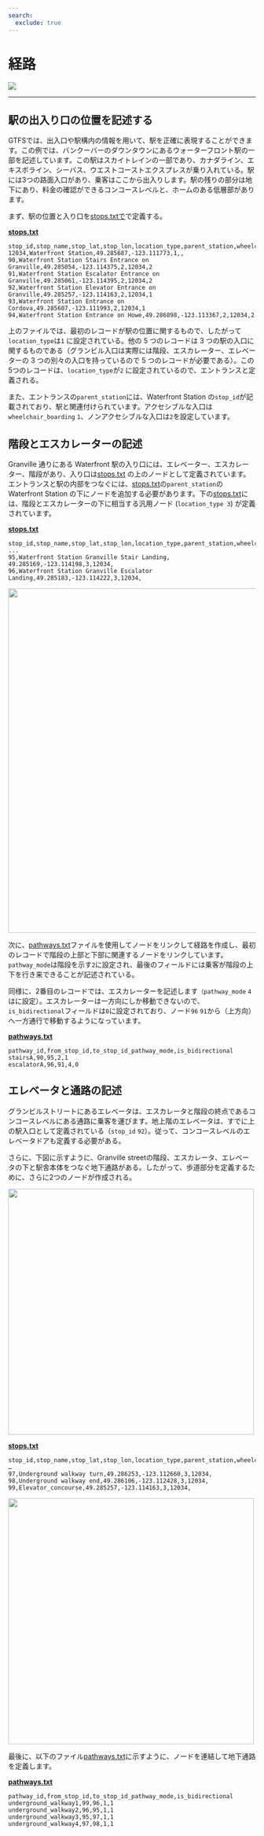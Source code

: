 ```yaml
---
search:
  exclude: true
---
```


# 経路

<img class="center" src="../../../assets/pathways-visual.jpg">

<hr>

## 駅の出入り口の位置を記述する

GTFSでは、出入口や駅構内の情報を用いて、駅を正確に表現することができます。この例では、バンクーバーのダウンタウンにあるウォーターフロント駅の一部を記述しています。この駅はスカイトレインの一部であり、カナダライン、エキスポライン、シーバス、ウエストコーストエクスプレスが乗り入れている。駅には3つの路面入口があり、乗客はここから出入りします。駅の残りの部分は地下にあり、料金の確認ができるコンコースレベルと、ホームのある低層部があります。

まず、駅の位置と入り口を[stops.txtで](../../reference/#pathwaystxt)で定義する。

[**stops.txt**](../../reference/#stopstxt)

    stop_id,stop_name,stop_lat,stop_lon,location_type,parent_station,wheelchair_boarding
    12034,Waterfront Station,49.285687,-123.111773,1,,
    90,Waterfront Station Stairs Entrance on Granville,49.285054,-123.114375,2,12034,2
    91,Waterfront Station Escalator Entrance on Granville,49.285061,-123.114395,2,12034,2
    92,Waterfront Station Elevator Entrance on Granville,49.285257,-123.114163,2,12034,1
    93,Waterfront Station Entrance on Cordova,49.285607,-123.111993,2,12034,1
    94,Waterfront Station Entrance on Howe,49.286898,-123.113367,2,12034,2

上のファイルでは、最初のレコードが駅の位置に関するもので、したがって`location_type`は`1` に設定されている。他の 5 つのレコードは 3 つの駅の入口に関するものである（グランビル入口は実際には階段、エスカレーター、エレベーターの 3 つの別々の入口を持っているので 5 つのレコードが必要である）。この5つのレコードは、`location_type`が`2` に設定されているので、エントランスと定義される。

また、エントランスの`parent_station`には、Waterfront Station の`stop_id`が記載されており、駅と関連付けられています。アクセシブルな入口は`wheelchair_boarding` `1`、ノンアクセシブルな入口は`2`を設定しています。

## 階段とエスカレーターの記述

Granville 通りにある Waterfront 駅の入り口には、エレベーター、エスカレーター、階段があり、入り口は[stops.txt](../../reference/#stopstxt) の上のノードとして定義されています。エントランスと駅の内部をつなぐには、[stops.txt](../../reference/#stopstxt)の`parent_station`の Waterfront Station の下にノードを追加する必要があります。下の[stops.txt](../../reference/#stopstxt)には、階段とエスカレーターの下に相当する汎用ノード (`location_type 3`) が定義されています。

[**stops.txt**](../../reference/#stopstxt)

    stop_id,stop_name,stop_lat,stop_lon,location_type,parent_station,wheelchair_boarding
    ...
    95,Waterfront Station Granville Stair Landing, 49.285169,-123.114198,3,12034,
    96,Waterfront Station Granville Escalator Landing,49.285183,-123.114222,3,12034,

<img class="center" src="../../../assets/pathways.png" width=700px>

次に、[pathways.txt](../../reference/#pathwaystxt)ファイルを使用してノードをリンクして経路を作成し、最初のレコードで階段の上部と下部に関連するノードをリンクしています。`pathway_mode`は階段を示す`2`に設定され、最後のフィールドには乗客が階段の上下を行き来できることが記述されている。

同様に、2番目のレコードでは、エスカレーターを記述します`（pathway_mode` `4`はに設定）。エスカレーターは一方向にしか移動できないので、`is_bidirectional`フィールドは`0`に設定されており、ノード`96` `91`から（上方向）へ一方通行で移動するようになっています。

[**pathways.txt**](../../reference/#pathwaystxt)

    pathway_id,from_stop_id,to_stop_id_pathway_mode,is_bidirectional
    stairsA,90,95,2,1
    escalatorA,96,91,4,0

## エレベータと通路の記述

グランビルストリートにあるエレベータは、エスカレータと階段の終点であるコンコースレベルにある通路に乗客を運びます。地上階のエレベータは、すでに上の駅入口として定義されている（`stop_id` `92`）。従って、コンコースレベルのエレベータドアも定義する必要がある。

さらに、下図に示すように、Granville streetの階段、エスカレータ、エレベータの下と駅舎本体をつなぐ地下通路がある。したがって、歩道部分を定義するために、さらに2つのノードが作成される。

<img class="center" src="../../../assets/pathways-2.png" width=500px>

[**stops.txt**](../../reference/#stopstxt)

    stop_id,stop_name,stop_lat,stop_lon,location_type,parent_station,wheelchair_boarding
    …
    97,Underground walkway turn,49.286253,-123.112660,3,12034,
    98,Underground walkway end,49.286106,-123.112428,3,12034,
    99,Elevator_concourse,49.285257,-123.114163,3,12034,

<img class="center" src="../../../assets/pathways-3.png" width=500px>

最後に、以下のファイル[pathways.txt](../../reference/#pathwaystxt)に示すように、ノードを連結して地下通路を定義します。

[**pathways.txt**](../../reference/#pathwaystxt)

    pathway_id,from_stop_id,to_stop_id_pathway_mode,is_bidirectional
    underground_walkway1,99,96,1,1
    underground_walkway2,96,95,1,1
    underground_walkway3,95,97,1,1
    underground_walkway4,97,98,1,1
